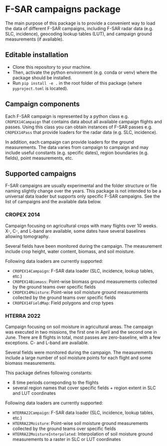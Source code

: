 # F-SAR campaigns package

The main purpose of this package is to provide a convenient way to load the data of different F-SAR campaigns, including F-SAR radar data (e.g. SLC, incidence), geocoding lookup tables (LUT), and campaign ground measurements (if available).

## Editable installation
- Clone this repository to your machine.
- Then, activate the python environment (e.g. conda or venv) where the package should be installed.
- Run `pip install -e .` in the root folder of this package (where `pyproject.toml` is located).

## Campaign components

Each F-SAR campaign is represented by a python class e.g. `CROPEX14Campaign` that contains data about all available campaign flights and passes.
Using this class you can obtain instances of F-SAR passes e.g. `CROPEX14Pass` that provide loaders for the radar data (e.g. SLC, incidence).

In addition, each campaign can provide loaders for the ground measurements.
The data varies from campaign to campaign and may include useful constants (e.g. specific dates), region boundaries (e.g. fields), point measurements, etc.

## Supported campaigns

F-SAR campaigns are usually experimental and the folder structure or file naming slightly change over the years.
This package is not intended to be a universal data loader but supports only specific F-SAR campaigns.
See the list of campaigns and the available data below.

### CROPEX 2014

Campaign focusing on agricultural crops with many flights over 10 weeks.
X-, C-, and L-band are available, some dates have several baselines allowing  tomography.

Several fields have been monitored during the campaign.
The measurement include crop height, water content, biomass, and soil moisture.

Following data loaders are currently supported:
- `CROPEX14Campaign`: F-SAR data loader (SLC, incidence, lookup tables, etc.)
- `CROPEX14Biomass`: Point-wise biomass ground measurements collected by the ground teams over specific fields
- `CROPEX14Moisture`: Point-wise soil moisture ground measurements collected by the ground teams over specific fields
- `CROPEX14FieldMap`: Field polygons and crop types

### HTERRA 2022

Campaign focusing on soil moisture in agricultural areas.
The campaign was executed in two missions, the first one in April and the second one in June.
There are 8 flights in total, most passes are zero-baseline, with a few exceptions.
C- and L-band are available.

Several fields were monitored during the campaign.
The measurements include a large number of soil moisture points for each flight and some biomass measurements.

This package defines following constants:
- 8 time periods correponding to the flights
- several region names that cover specific fields + region extent in SLC and LUT coordinates

Following data loaders are currently supported:
- `HTERRA22Campaign`: F-SAR data loader (SLC, incidence, lookup tables, etc.)
- `HTERRA22Moisture`: Point-wise soil moisture ground measurements collected by the ground teams over specific fields
- `HTERRA22MoistureInterpolated`: Interpolation of soil moisture ground measurements to a raster in SLC or LUT coordinates
